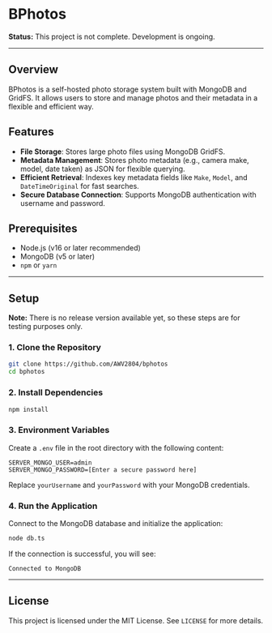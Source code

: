 # BPhotos

**Status:** This project is not complete. Development is ongoing.

---

## Overview
BPhotos is a self-hosted photo storage system built with MongoDB and GridFS. It allows users to store and manage photos and their metadata in a flexible and efficient way.

## Features
- **File Storage**: Stores large photo files using MongoDB GridFS.
- **Metadata Management**: Stores photo metadata (e.g., camera make, model, date taken) as JSON for flexible querying.
- **Efficient Retrieval**: Indexes key metadata fields like `Make`, `Model`, and `DateTimeOriginal` for fast searches.
- **Secure Database Connection**: Supports MongoDB authentication with username and password.

## Prerequisites
- Node.js (v16 or later recommended)
- MongoDB (v5 or later)
- `npm` or `yarn`

---

<!--
This section provides setup instructions for testing the current state of the repository.
Note: There is no release version available yet, so these steps are for testing purposes only.
-->
## Setup
**Note:** There is no release version available yet, so these steps are for testing purposes only.

### 1. Clone the Repository
```bash
git clone https://github.com/AWV2804/bphotos
cd bphotos
```

### 2. Install Dependencies
```bash
npm install
```

### 3. Environment Variables
Create a `.env` file in the root directory with the following content:
```
SERVER_MONGO_USER=admin
SERVER_MONGO_PASSWORD=[Enter a secure password here]
```
Replace `yourUsername` and `yourPassword` with your MongoDB credentials.

### 4. Run the Application
Connect to the MongoDB database and initialize the application:
```bash
node db.ts
```
If the connection is successful, you will see:
```
Connected to MongoDB
```

---

<!-- ## Usage
### Uploading Files
Photos and their metadata can be uploaded using the `connectDB` and `GridFSBucket` APIs. Example code snippets for uploading and querying files are available in `db.ts`.

### Querying Metadata
Metadata can be queried using MongoDB’s query operators. Indexed fields like `Make`, `Model`, and `Tags` provide fast lookup capabilities.

---

## Future Features
- Web-based user interface for uploading and managing photos.
- Integration with cloud storage for backups.
- Advanced search filters (e.g., date ranges, tags).

---

## Contributing
This project is in its early stages. Contributions are welcome! Please open an issue or submit a pull request if you’d like to contribute.

--- -->

## License
This project is licensed under the MIT License. See `LICENSE` for more details.

